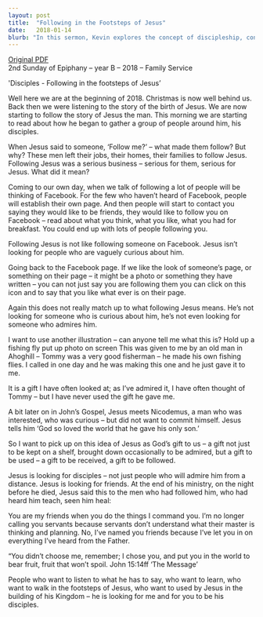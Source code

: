 ```yaml
---
layout: post
title:  "Following in the Footsteps of Jesus"
date:   2018-01-14
blurb: "In this sermon, Kevin explores the concept of discipleship, contrasting it with the modern idea of 'following' someone on social media. He emphasizes that Jesus is looking for true disciples, not just admirers, and that discipleship involves a deep commitment and a willingness to learn and grow. The sermon also highlights the idea of Jesus as a gift from God, not to be admired from a distance but to be received and followed."
---
```

[Original PDF](/assets/pdf/epiphany22018family.pdf)    
2nd Sunday of Epiphany – year B – 2018 – Family Service

'Disciples - Following in the footsteps of Jesus’

Well here we are at the beginning of 2018. Christmas is now well behind us. Back then we were listening to the story of the birth of Jesus. We are now starting to follow the story of Jesus the man. This morning we are starting to read about how he began to gather a group of people around him, his disciples.

When Jesus said to someone, ‘Follow me?’ – what made them follow? But why? These men left their jobs, their homes, their families to follow Jesus. Following Jesus was a serious business – serious for them, serious for Jesus. What did it mean?

Coming to our own day, when we talk of following a lot of people will be thinking of Facebook. For the few who haven’t heard of Facebook, people will establish their own page. And then people will start to contact you saying they would like to be friends, they would like to follow you on Facebook – read about what you think, what you like, what you had for breakfast. You could end up with lots of people following you.

Following Jesus is not like following someone on Facebook. Jesus isn’t looking for people who are vaguely curious about him.

Going back to the Facebook page. If we like the look of someone’s page, or something on their page – it might be a photo or something they have written – you can not just say you are following them you can click on this icon and to say that you like what ever is on their page.

Again this does not really match up to what following Jesus means. He’s not looking for someone who is curious about him, he’s not even looking for someone who admires him.

I want to use another illustration – can anyone tell me what this is? Hold up a fishing fly put up photo on screen This was given to me by an old man in Ahoghill – Tommy was a very good fisherman – he made his own fishing flies. I called in one day and he was making this one and he just gave it to me.

It is a gift I have often looked at; as I’ve admired it, I have often thought of Tommy – but I have never used the gift he gave me.

A bit later on in John’s Gospel, Jesus meets Nicodemus, a man who was interested, who was curious – but did not want to commit himself. Jesus tells him ‘God so loved the world that he gave his only son.’

So I want to pick up on this idea of Jesus as God’s gift to us – a gift not just to be kept on a shelf, brought down occasionally to be admired, but a gift to be used – a gift to be received, a gift to be followed.

Jesus is looking for disciples – not just people who will admire him from a distance. Jesus is looking for friends. At the end of his ministry, on the night before he died, Jesus said this to the men who had followed him, who had heard him teach, seen him heal:

You are my friends when you do the things I command you. I’m no longer calling you servants because servants don’t understand what their master is thinking and planning. No, I’ve named you friends because I’ve let you in on everything I’ve heard from the Father.

“You didn’t choose me, remember; I chose you, and put you in the world to bear fruit, fruit that won’t spoil. John 15:14ff ‘The Message’

People who want to listen to what he has to say, who want to learn, who want to walk in the footsteps of Jesus, who want to used by Jesus in the building of his Kingdom – he is looking for me and for you to be his disciples.
